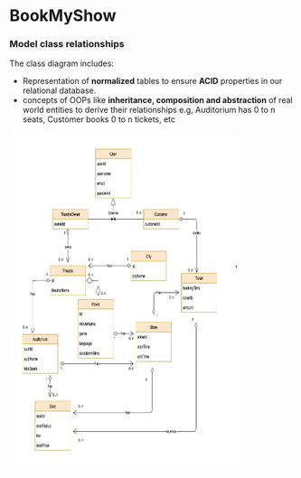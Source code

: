 # BookMyShow


### Model class relationships

The class diagram includes:
  - Representation of **normalized** tables to ensure **ACID** properties in our relational database.
  - concepts of OOPs like **inheritance, composition and abstraction** of real world entities to derive their relationships e.g, Auditorium has 0 to n seats, Customer books 0 to n tickets, etc

<img src="images/bmsCIQ_uml.jpg" width="80%" height="600">

